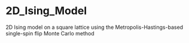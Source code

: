 # 2D_Ising_Model
2D Ising model on a square lattice using the Metropolis-Hastings-based single-spin flip Monte Carlo method
